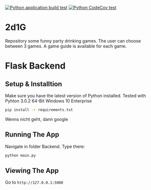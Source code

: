 [![Python application build test](https://github.com/Montralis/2d1G/actions/workflows/python-app.yml/badge.svg?branch=add-tests)](https://github.com/Montralis/2d1G/actions/workflows/python-app.yml)
[![Python CodeCov test](https://github.com/Montralis/2d1G/actions/workflows/codeCov.yml/badge.svg?branch=add-tests)](https://github.com/Montralis/2d1G/actions/workflows/codeCov.yml)

# 2d1G

Repository some funny party drinking games.  The user can choose between 3 games.  A game guide is available for each game.

# Flask Backend

## Setup & Installtion

Make sure you have the latest version of Python installed.
Tested with Pyhton 3.0.2 64-Bit Windows 10 Enterprise

```bash
pip install -r requirements.txt
```

Wenns nicht geht, dann google

## Running The App
Navigate in folder Backend. Type there:
```bash
python main.py
```

## Viewing The App

Go to `http://127.0.0.1:5000`
